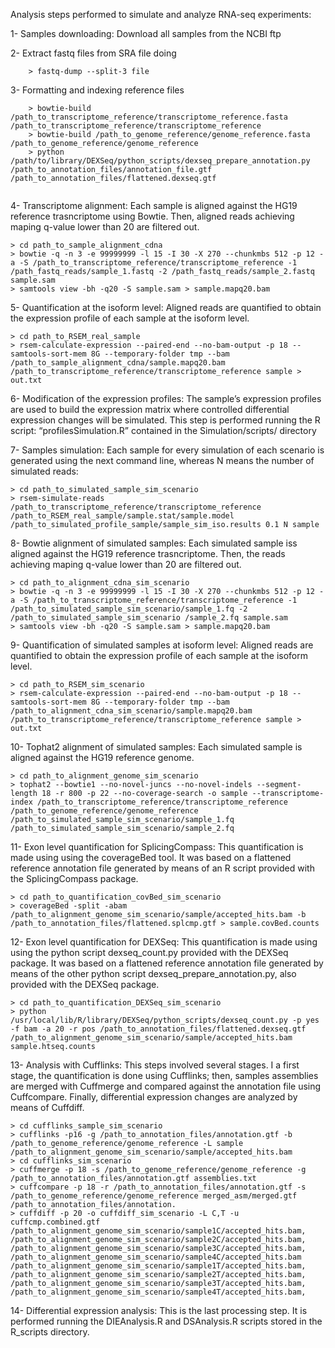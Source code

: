 Analysis steps performed to simulate and analyze RNA-seq experiments: 

1-	Samples downloading: Download all samples from the NCBI ftp

2-	Extract fastq files from SRA file doing

```
    > fastq-dump --split-3 file
```
3- Formatting and indexing reference files

```
    > bowtie-build /path_to_transcriptome_reference/transcriptome_reference.fasta /path_to_transcriptome_reference/transcriptome_reference
    > bowtie-build /path_to_genome_reference/genome_reference.fasta /path_to_genome_reference/genome_reference
    > python /path/to/library/DEXSeq/python_scripts/dexseq_prepare_annotation.py /path_to_annotation_files/annotation_file.gtf  /path_to_annotation_files/flattened.dexseq.gtf
    
```
4-	Transcriptome alignment: Each sample is aligned against the HG19 reference trasncriptome using Bowtie. Then, aligned reads achieving maping q-value lower than 20 are filtered out.

```
> cd path_to_sample_alignment_cdna
> bowtie -q -n 3 -e 99999999 -l 15 -I 30 -X 270 --chunkmbs 512 -p 12 -a -S /path_to_transcriptome_reference/transcriptome_reference -1 /path_fastq_reads/sample_1.fastq -2 /path_fastq_reads/sample_2.fastq sample.sam
> samtools view -bh -q20 -S sample.sam > sample.mapq20.bam
```
5-	Quantification at the isoform level: Aligned reads are quantified to obtain the expression profile of each sample at the isoform level.
```
> cd path_to_RSEM_real_sample 
> rsem-calculate-expression --paired-end --no-bam-output -p 18 --samtools-sort-mem 8G --temporary-folder tmp --bam /path_to_sample_alignment_cdna/sample.mapq20.bam /path_to_transcriptome_reference/transcriptome_reference sample > out.txt
```
6-	Modification of the expression profiles: The sample’s expression profiles are used to build the expression matrix where controlled differential expression changes will be simulated. This step is performed running the R script: “profilesSimulation.R” contained in the Simulation/scripts/ directory 

7-	Samples simulation: Each sample for every simulation of each scenario is generated using the next command line, whereas N means the number of simulated reads:
```
> cd path_to_simulated_sample_sim_scenario
> rsem-simulate-reads /path_to_transcriptome_reference/transcriptome_reference /path_to_RSEM_real_sample/sample.stat/sample.model /path_to_simulated_profile_sample/sample_sim_iso.results 0.1 N sample
```
8-	Bowtie alignment of simulated samples: Each simulated sample iss aligned against the HG19 reference trasncriptome. Then, the reads achieving maping q-value lower than 20 are filtered out. 
```
> cd path_to_alignment_cdna_sim_scenario
> bowtie -q -n 3 -e 99999999 -l 15 -I 30 -X 270 --chunkmbs 512 -p 12 -a -S /path_to_transcriptome_reference/transcriptome_reference -1 /path_to_simulated_sample_sim_scenario/sample_1.fq -2 /path_to_simulated_sample_sim_scenario /sample_2.fq sample.sam
> samtools view -bh -q20 -S sample.sam > sample.mapq20.bam
```
9-	Quantification of simulated samples at isoform level: Aligned reads are quantified to obtain the expression profile of each sample at the isoform level.
```
> cd path_to_RSEM_sim_scenario 
> rsem-calculate-expression --paired-end --no-bam-output -p 18 --samtools-sort-mem 8G --temporary-folder tmp --bam /path_to_alignment_cdna_sim_scenario/sample.mapq20.bam /path_to_transcriptome_reference/transcriptome_reference sample > out.txt
```
10-	Tophat2 alignment of simulated samples: Each simulated sample is aligned against the HG19 reference genome. 
```
> cd path_to_alignment_genome_sim_scenario
> tophat2 --bowtie1 --no-novel-juncs --no-novel-indels --segment-length 18 -r 800 -p 22 --no-coverage-search -o sample --transcriptome-index /path_to_transcriptome_reference/transcriptome_reference /path_to_genome_reference/genome_reference /path_to_simulated_sample_sim_scenario/sample_1.fq /path_to_simulated_sample_sim_scenario/sample_2.fq
```
11-	Exon level quantification for SplicingCompass: This quantification is made using using the coverageBed tool. It was based on a flattened reference annotation file generated by means of an R script provided with the SplicingCompass package.
```
> cd path_to_quantification_covBed_sim_scenario
> coverageBed -split -abam /path_to_alignment_genome_sim_scenario/sample/accepted_hits.bam -b /path_to_annotation_files/flattened.splcmp.gtf > sample.covBed.counts
```
12-	Exon level quantification for DEXSeq: This quantification is made using using the python script dexseq_count.py provided with the DEXSeq package. It was based on a flattened reference annotation file generated by means of the other python script dexseq_prepare_annotation.py, also provided with the DEXSeq package.
```
> cd path_to_quantification_DEXSeq_sim_scenario
> python /usr/local/lib/R/library/DEXSeq/python_scripts/dexseq_count.py -p yes -f bam -a 20 -r pos /path_to_annotation_files/flattened.dexseq.gtf /path_to_alignment_genome_sim_scenario/sample/accepted_hits.bam sample.htseq.counts
```
13-	Analysis with Cufflinks: This steps involved several stages. I a first stage, the quantification is done using Cufflinks; then, samples assemblies are merged with Cuffmerge and compared against the annotation file using Cuffcompare. Finally, differential expression changes are analyzed by means of Cuffdiff. 
```
> cd cufflinks_sample_sim_scenario
> cufflinks -p16 -g /path_to_annotation_files/annotation.gtf -b /path_to_genome_reference/genome_reference -L sample /path_to_alignment_genome_sim_scenario/sample/accepted_hits.bam
> cd cufflinks_sim_scenario
> cuffmerge -p 18 -s /path_to_genome_reference/genome_reference -g /path_to_annotation_files/annotation.gtf assemblies.txt
> cuffcompare -p 18 -r /path_to_annotation_files/annotation.gtf -s /path_to_genome_reference/genome_reference merged_asm/merged.gtf /path_to_annotation_files/annotation.
> cuffdiff -p 20 -o cuffdiff_sim_scenario -L C,T -u cuffcmp.combined.gtf /path_to_alignment_genome_sim_scenario/sample1C/accepted_hits.bam, /path_to_alignment_genome_sim_scenario/sample2C/accepted_hits.bam, /path_to_alignment_genome_sim_scenario/sample3C/accepted_hits.bam, /path_to_alignment_genome_sim_scenario/sample4C/accepted_hits.bam /path_to_alignment_genome_sim_scenario/sample1T/accepted_hits.bam, /path_to_alignment_genome_sim_scenario/sample2T/accepted_hits.bam, /path_to_alignment_genome_sim_scenario/sample3T/accepted_hits.bam, /path_to_alignment_genome_sim_scenario/sample4T/accepted_hits.bam, 
```
14-	Differential expression analysis: This is the last processing step. It is performed running the DIEAnalysis.R and DSAnalysis.R scripts stored in the R_scripts directory. 

